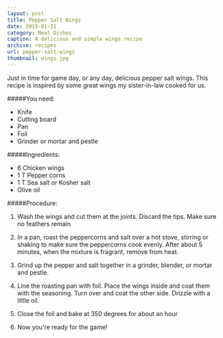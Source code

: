 ```yaml
---
layout: post
title: Pepper Salt Wings
date: 2015-01-31
category: Meat Dishes
caption: A delicious and simple wings recipe
archive: recipes
url: pepper-salt-wings
thumbnail: wings.jpg
---
```


Just in time for game day, or any day, delicious pepper salt wings. This recipe is inspired by some great wings my sister-in-law cooked for us.

#####You need:

* Knife
* Cutting board
* Pan
* Foil
* Grinder or mortar and pestle

#####Ingredients:

* 6 Chicken wings
* 1 T Pepper corns
* 1 T Sea salt or Kosher salt
* Olive oil

#####Procedure:

1. Wash the wings and cut them at the joints. Discard the tips. Make sure no feathers remain 

2. In a pan, roast the peppercorns and salt over a hot stove, stirring or shaking to make sure the peppercorns cook evenly. After about 5 minutes, when the mixture is fragrant, remove from heat.

3. Grind up the pepper and salt together in a grinder, blender, or mortar and pestle.

4. Line the roasting pan with foil. Place the wings inside and coat them with the seasoning. Turn over and coat the other side. Drizzle with a little oil.

5. Close the foil and bake at 350 degrees for about an hour

6. Now you're ready for the game!